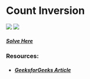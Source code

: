# Count Inversion
<img src="https://img.shields.io/badge/Topic-Array-brightgreen">
<img src="https://img.shields.io/badge/Difficulty-Medium-yellow">

##### [Solve Here](https://practice.geeksforgeeks.org/problems/inversion-of-array-1587115620/1)

### Resources:
* ##### [GeeksforGeeks Article](https://www.geeksforgeeks.org/counting-inversions/)